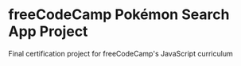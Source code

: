 # freeCodeCamp Pokémon Search App Project

Final certification project for freeCodeCamp's JavaScript curriculum
